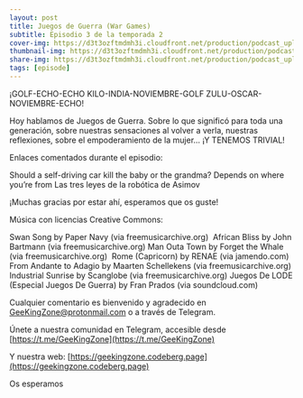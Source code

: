 ```yaml
---
layout: post
title: Juegos de Guerra (War Games)
subtitle: Episodio 3 de la temporada 2
cover-img: https://d3t3ozftmdmh3i.cloudfront.net/production/podcast_uploaded_nologo400/14743809/14743809-1619370372653-eb16be7dd0aee.jpg
thumbnail-img: https://d3t3ozftmdmh3i.cloudfront.net/production/podcast_uploaded_nologo400/14743809/14743809-1619370372653-eb16be7dd0aee.jpg
share-img: https://d3t3ozftmdmh3i.cloudfront.net/production/podcast_uploaded_nologo400/14743809/14743809-1619370372653-eb16be7dd0aee.jpg
tags: [episode]
---
```


¡GOLF-ECHO-ECHO KILO-INDIA-NOVIEMBRE-GOLF ZULU-OSCAR-NOVIEMBRE-ECHO!

Hoy hablamos de Juegos de Guerra. Sobre lo que significó para toda una generación, sobre nuestras sensaciones al volver a verla, nuestras reflexiones, sobre el empoderamiento de la mujer... ¡Y TENEMOS TRIVIAL! 

Enlaces comentados durante el episodio:

 Should a self-driving car kill the baby or the grandma? Depends on where you’re from
 Las tres leyes de la robótica de Asimov


¡Muchas gracias por estar ahí, esperamos que os guste!

Música con licencias Creative Commons:

 Swan Song by Paper Navy (via freemusicarchive.org) 
 African Bliss by John Bartmann (via freemusicarchive.org)
 Man Outa Town by Forget the Whale (via freemusicarchive.org) 
 Rome (Capricorn) by RENAE (via jamendo.com)
  From Andante to Adagio by Maarten Schellekens (via freemusicarchive.org)
  Industrial Sunrise by Scanglobe (via freemusicarchive.org)
  Juegos De LODE (Especial Juegos De Guerra) by Fran Prados (via soundcloud.com)


Cualquier comentario es bienvenido y agradecido en GeeKingZone@protonmail.com o a través de Telegram.

Únete a nuestra comunidad en Telegram, accesible desde [https://t.me/GeeKingZone](https://t.me/GeeKingZone)

Y nuestra web: [https://geekingzone.codeberg.page](https://geekingzone.codeberg.page)

Os esperamos

